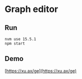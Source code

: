 # Graph editor

## Run

    nvm use 15.5.1
    npm start

## Demo

[https://xu.ax/ge](https://xu.ax/ge)
